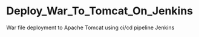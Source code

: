 # Deploy_War_To_Tomcat_On_Jenkins
War file deployment to Apache Tomcat using ci/cd pipeline Jenkins 
